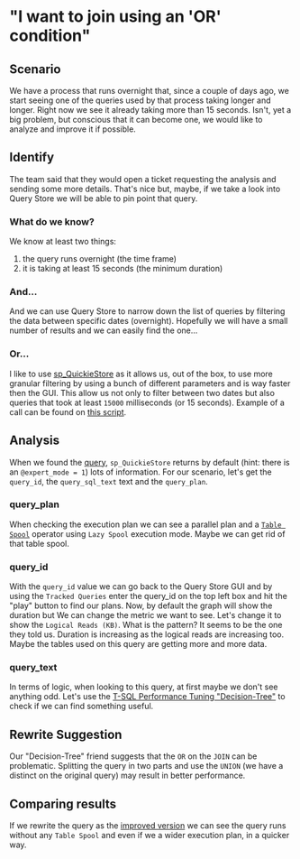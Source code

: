 # "I want to join using an 'OR' condition"

## Scenario

We have a process that runs overnight that, since a couple of days ago, we start seeing one of the queries used by that process taking longer and longer. Right now we see it already taking more than 15 seconds. Isn't, yet a big problem, but conscious that it can become one, we would like to analyze and improve it if possible.

## Identify

The team said that they would open a ticket requesting the analysis and sending some more details.
That's nice but, maybe, if we take a look into Query Store we will be able to pin point that query.

### What do we know?

We know at least two things:

1. the query runs overnight (the time frame)
2. it is taking at least 15 seconds (the minimum duration)

### And...

And we can use Query Store to narrow down the list of queries by filtering the data between specific dates (overnight).
Hopefully we will have a small number of results and we can easily find the one...

### Or...

I like to use [sp_QuickieStore](https://github.com/erikdarlingdata/DarlingData/tree/main/sp_QuickieStore) as it allows us, out of the box, to use more granular filtering by using a bunch of different parameters and is way faster then the GUI.
This allow us not only to filter between two dates but also queries that took at least `15000` milliseconds (or 15 seconds).
Example of a call can be found on [this script](02-FindTheQuery.sql).

## Analysis

When we found the [query](01-Original.sql), `sp_QuickieStore` returns by default (hint: there is an `@expert_mode = 1`) lots of information.
For our scenario, let's get the `query_id`, the `query_sql_text` text and the `query_plan`.

### query_plan

When checking the execution plan we can see a parallel plan and a [`Table Spool`](https://sqlserverfast.com/epr/table-spool/) operator using `Lazy Spool` execution mode.
Maybe we can get rid of that table spool.

### query_id

With the `query_id` value we can go back to the Query Store GUI and by using the `Tracked Queries` enter the query_id on the top left box and hit the "play" button to find our plans.
Now, by default the graph will show the duration but We can change the metric we want to see. Let's change it to show the `Logical Reads (KB)`.
What is the pattern? It seems to be the one they told us. Duration is increasing as the logical reads are increasing too. Maybe the tables used on this query are getting more and more data.

### query_text

In terms of logic, when looking to this query, at first maybe we don't see anything odd.
Let's use the [T-SQL Performance Tuning "Decision-Tree"](https://github.com/ClaudioESSilva/TSQLPerformanceTuning/blob/main/Flowcharts/T-SQLQueryPerformanceTuning.md) to check if we can find something useful.

## Rewrite Suggestion

Our "Decision-Tree" friend suggests that the `OR` on the `JOIN` can be problematic. Splitting the query in two parts and use the `UNION` (we have a distinct on the original query) may result in better performance.

## Comparing results

If we rewrite the query as the [improved version](03-ImprovedVersion.sql) we can see the query runs without any `Table Spool` and even if we a wider execution plan, in a quicker way.
